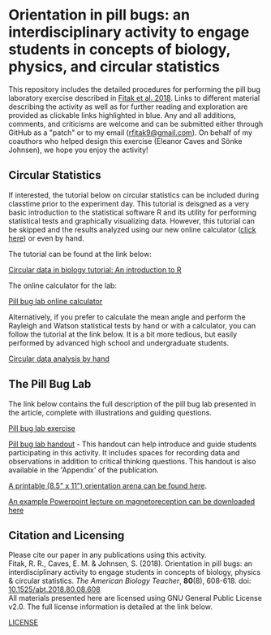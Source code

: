 # Orientation in pill bugs: an interdisciplinary activity to engage students in concepts of biology, physics, and circular statistics
This repository includes the detailed procedures for performing the pill bug laboratory exercise described in [Fitak et al. 2018](https://doi.org/10.1525/abt.2018.80.8.608).  Links to different material describing the activity as well as for further reading and exploration are provided as clickable links highlighted in blue. Any and all additions, comments, and criticisms are welcome and can be submitted either through GitHub as a "patch" or to my email (rfitak9@gmail.com).  On behalf of my coauthors who helped design this exercise (Eleanor Caves and Sönke Johnsen), we hope you enjoy the activity!

## Circular Statistics
If interested, the tutorial below on circular statistics can be included during classtime prior to the experiment day.  This tutorial is deisgned as a very basic introduction to the statistical software R and its utility for performing statistical tests and graphically visualizing data.  However, this tutorial can be skipped and the results analyzed using our new online calculator ([click here](https://rfitak.shinyapps.io/circbio/)) or even by hand.

The tutorial can be found at the link below:

[Circular data in biology tutorial: An introduction to R](./Circular_data_exercise.md)

The online calculator for the lab:

[Pill bug lab online calculator](https://rfitak.shinyapps.io/circbio/)

Alternatively, if you prefer to calculate the mean angle and perform the Rayleigh and Watson statistical tests by hand or with a calculator, you can follow the tutorial at the link below.  It is a bit more tedious, but easily performed by advanced high school and undergraduate students.

[Circular data analysis by hand](./Circular_data_by_hand.pdf)

## The Pill Bug Lab
The link below contains the full description of the pill bug lab presented in the article, complete with illustrations and guiding questions.

[Pill bug lab exercise](./Pill_Bug_Lab.md)

[Pill bug lab handout](./handout.pdf) - This handout can help introduce and guide students participating in this activity.  It includes spaces for recording data and observations in addition to critical thinking questions. This handout is also available in the 'Appendix' of the publication.

[A printable (8.5" x 11") orientation arena can be found here](./Orientation-Arena.pdf).

[An example Powerpoint lecture on magnetoreception can be downloaded here](./Sensory_Biology_7-31-2017.pptx)

## Citation and Licensing
Please cite our paper in any publications using this activity.  
Fitak, R. R., Caves, E. M. & Johnsen, S. (2018). Orientation in pill bugs: an interdisciplinary activity to engage students in concepts of biology, physics & circular statistics. *The American Biology Teacher*, **80**(8), 608-618. doi: [10.1525/abt.2018.80.08.608](https://doi.org/10.1525/abt.2018.80.8.608)  
All materials presented here are licensed using GNU General Public License v2.0.  The full license information is detailed at the link below.

[LICENSE](./LICENSE)
